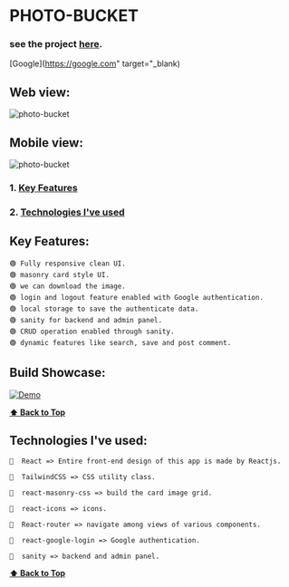 # PHOTO-BUCKET

### see the project [here](https://foto-bucket.netlify.app/?target=_blank).

[Google](https://google.com" target="_blank)

## Web view:

![photo-bucket](https://user-images.githubusercontent.com/46050946/180015651-7d895f13-36e3-4d08-adc2-1de411e85756.png)

## Mobile view:

![photo-bucket](https://user-images.githubusercontent.com/46050946/180015795-5046f7ef-5f7c-436b-861f-39ac0a5e202f.png)

### 1. [Key Features](#key-features) 
### 2. [Technologies I've used](#technologies-ive-used)

## Key Features:

    🟢 Fully responsive clean UI.
    🟢 masonry card style UI.
    🟢 we can download the image.
    🟢 login and logout feature enabled with Google authentication.
    🟢 local storage to save the authenticate data.
    🟢 sanity for backend and admin panel.
    🟢 CRUD operation enabled through sanity.
    🟢 dynamic features like search, save and post comment.

  ## Build Showcase:
  [![Demo](https://user-images.githubusercontent.com/46050946/180015651-7d895f13-36e3-4d08-adc2-1de411e85756.png)](https://user-images.githubusercontent.com/46050946/180367751-f8800fa9-46bf-404e-af0b-bb9cf109ef81.mp4) 

  
  **[⬆ Back to Top](#photo-bucket)**


## Technologies I've used:

    🔷  React => Entire front-end design of this app is made by Reactjs.

    🔷  TailwindCSS => CSS utility class.

    🔷  react-masonry-css => build the card image grid.

    🔷  react-icons => icons.

    🔷  React-router => navigate among views of various components.

    🔷  react-google-login => Google authentication.

    🔷  sanity => backend and admin panel.
    
  **[⬆ Back to Top](#photo-bucket)**
